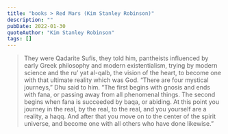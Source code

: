 ```yaml
---
title: "books > Red Mars (Kim Stanley Robinson)"
description: ""
pubDate: 2022-01-30
quoteAuthor: "Kim Stanley Robinson"
tags: []
---
```


> They were Qadarite Sufis, they told him, pantheists influenced by early Greek philosophy and modern existentialism, trying by modern science and the ru’ yat al-qalb, the vision of the heart, to become one with that ultimate reality which was God. “There are four mystical journeys,” Dhu said to him. “The first begins with gnosis and ends with fana, or passing away from all phenomenal things. The second begins when fana is succeeded by baqa, or abiding. At this point you journey in the real, by the real, to the real, and you yourself are a reality, a haqq. And after that you move on to the center of the spirit universe, and become one with all others who have done likewise.”